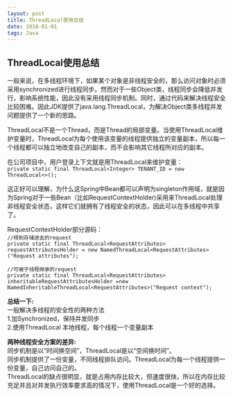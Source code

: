 ```yaml
---
layout: post
title: ThreadLocal使用总结 
date: 2018-01-01 
tags: Java  
---
```


## ThreadLocal使用总结  
 一般来说，在多线程环境下，如果某个对象是非线程安全的，那么访问对象时必须采用synchronized进行线程同步。然而对于一些Object类，线程同步会降低并发行，影响系统性能，因此没有采用线程同步机制。同时，通过代码来解决线程安全比较困难。因此JDK提供了java.lang.ThreadLocal，为解决Object类多线程并发问题提供了一个新的思路。   
 
ThreadLocal不是一个Thread，而是Thread的局部变量。当使用ThreadLocal维护变量时，ThreadLocal为每个使用该变量的线程提供独立的变量副本，所以每一个线程都可以独立地改变自己的副本，而不会影响其它线程所对应的副本。

在公司项目中，用户登录上下文就是用ThreadLocal来维护变量：  
`private static final ThreadLocal<Integer> TENANT_ID = new ThreadLocal<>();`

这正好可以理解，为什么这Spring中Bean都可以声明为singleton作用域，就是因为Spring对于一些Bean（比如RequestContextHolder)采用来ThreadLocal处理非线程安全状态，这样它们就拥有了线程安全的状态，因此可以在多线程中共享了。

RequestContextHolder部分源码：  
`//得到存储进去的request`  
`private static final ThreadLocal<RequestAttributes> requestAttributesHolder = new NamedThreadLocal<RequestAttributes>("Request attributes");` 

`//可被子线程继承的request`  
`private static final ThreadLocal<RequestAttributes> inheritableRequestAttributesHolder =new NamedInheritableThreadLocal<RequestAttributes>("Request context");`

**总结一下:**  
一般解决多线程的安全性的两种方法  
1.加Synchronized，保持并发同步  
2.使用ThreadLocal 本地线程，每个线程一个变量副本
 
**两种线程安全方案的差异:**  
同步机制是以“时间换空间”，ThreadLocal是以“空间换时间”。  
同步机制提供了一份变量，不同线程排队访问。ThreadLocal为每一个线程提供一份变量，自己访问自己的。  
ThreadLocal的缺点很明显，就是占用内存比较大，但速度很快，所以在内存比较充足并且对并发执行效率要求高的情况下，使用ThreadLocal是一个好的选择。
 